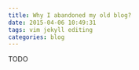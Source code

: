 ```yaml
---
title: Why I abandoned my old blog?
date: 2015-04-06 10:49:31
tags: vim jekyll editing
categories: blog
---
```


TODO
